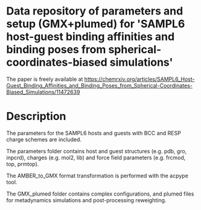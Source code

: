 # Data repository of parameters and setup (GMX+plumed) for 'SAMPL6 host-guest binding affinities and binding poses from spherical-coordinates-biased simulations'
The paper is freely available at https://chemrxiv.org/articles/SAMPL6_Host-Guest_Binding_Affinities_and_Binding_Poses_from_Spherical-Coordinates-Biased_Simulations/11472639

# Description
The parameters for the SAMPL6 hosts and guests with BCC and RESP charge schemes are included.

The parameters folder contains host and guest structures (e.g. pdb, gro, inpcrd), charges (e.g. mol2, lib) and force field parameters (e.g. frcmod, top, prmtop).

The AMBER_to_GMX format transformation is performed with the acpype tool.

The GMX_plumed folder contains complex configurations, and plumed files for metadynamics simulations and post-processing reweighting.
